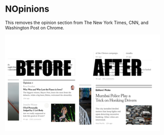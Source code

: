 NOpinions
=========

This removes the opinion section from The New York Times, CNN, and Washington Post on Chrome.

![Screenshot](before-and-after.jpg)


